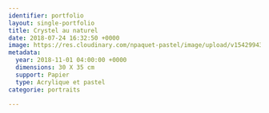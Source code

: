 ```yaml
---
identifier: portfolio
layout: single-portfolio
title: Crystel au naturel
date: 2018-07-24 16:32:50 +0000
image: https://res.cloudinary.com/npaquet-pastel/image/upload/v1542994395/Version-2-20.jpg
metadata:
  year: 2018-11-01 04:00:00 +0000
  dimensions: 30 X 35 cm
  support: Papier
  type: Acrylique et pastel
categorie: portraits

---
```

